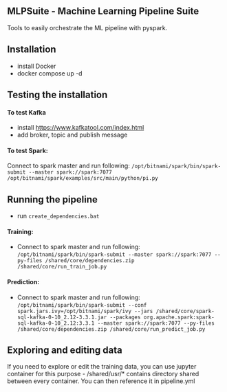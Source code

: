 ## MLPSuite - Machine Learning Pipeline Suite

Tools to easily orchestrate the ML pipeline with pyspark. 

## Installation
- install Docker
- docker compose up -d

## Testing the installation

#### To test Kafka
- install https://www.kafkatool.com/index.html
- add broker, topic and publish message

#### To test Spark: 
Connect to spark master and run following:
`/opt/bitnami/spark/bin/spark-submit --master spark://spark:7077 /opt/bitnami/spark/examples/src/main/python/pi.py`

## Running the pipeline ###
- run `create_dependencies.bat`
#### Training:
- Connect to spark master and run following: `/opt/bitnami/spark/bin/spark-submit --master spark://spark:7077 --py-files /shared/core/dependencies.zip /shared/core/run_train_job.py`

#### Prediction:
- Connect to spark master and run following: `/opt/bitnami/spark/bin/spark-submit --conf spark.jars.ivy=/opt/bitnami/spark/ivy --jars /shared/core/spark-sql-kafka-0-10_2.12-3.3.1.jar --packages org.apache.spark:spark-sql-kafka-0-10_2.12:3.3.1 --master spark://spark:7077 --py-files /shared/core/dependencies.zip /shared/core/run_predict_job.py`



## Exploring and editing data
If you need to explore or edit the training data, you can use jupyter container for this purpose - /shared/usr/* contains directory shared between every container. You can then reference it in pipeline.yml


